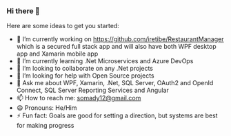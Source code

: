 ### Hi there 👋

<!--
**iretibe/iretibe** is a ✨ _special_ ✨ repository because its `README.md` (this file) appears on your GitHub profile.
-->
Here are some ideas to get you started:

- 🔭 I’m currently working on https://github.com/iretibe/RestaurantManager which is a secured full stack app and will also have both WPF desktop app and Xamarin mobile app
- 🌱 I’m currently learning .Net Microservices and Azure DevOps
- 👯 I’m looking to collaborate on any .Net projects
- 🤔 I’m looking for help with Open Source projects
- 💬 Ask me about WPF, Xamarin, .Net, SQL Server, OAuth2 and OpenId Connect, SQL Server Reporting Services and Angular
- 📫 How to reach me: somady12@gmail.com
- 😄 Pronouns: He/Him
- ⚡ Fun fact: Goals are good for setting a direction, but systems are best for making progress

